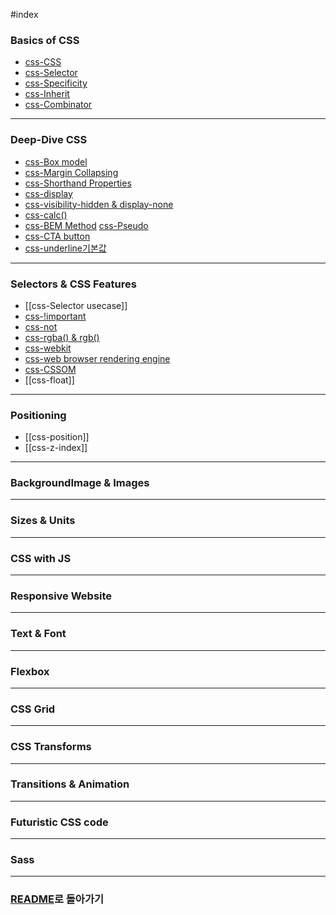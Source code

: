 #index 
### Basics of CSS
- [css-CSS](../Development/CSS/css-CSS.md)
- [css-Selector](../Development/CSS/css-Selector.md)
- [css-Specificity](../Development/CSS/css-Specificity.md)
- [css-Inherit](../Development/CSS/css-Inherit.md)
- [css-Combinator](../Development/CSS/css-Combinator.md)
---
### Deep-Dive CSS
- [css-Box model](../Development/CSS/css-Box%20model.md)
- [css-Margin Collapsing](../Development/CSS/css-Margin%20Collapsing.md)
- [css-Shorthand Properties](../Development/CSS/css-Shorthand%20Properties.md)
- [css-display](../Development/CSS/css-display.md)
- [css-visibility-hidden & display-none](../Development/CSS/css-visibility-hidden%20&%20display-none.md)
- [css-calc()](../Development/CSS/css-calc().md)
- [css-BEM Method](../Development/CSS/css-BEM%20Method.md)
  [css-Pseudo](../Development/CSS/css-Pseudo.md)
- [css-CTA button](../Development/CSS/css-CTA%20button.md)
- [css-underline기본값](../Development/CSS/css-underline기본값.md)
---
### Selectors & CSS Features
- [[css-Selector usecase]]
- [css-!important](../Development/CSS/css-!important.md)
- [css-not](../Development/CSS/css-not.md)
- [css-rgba() & rgb()](../Development/CSS/css-rgba()%20&%20rgb().md)
- [css-webkit](../Development/CSS/css-webkit.md)
- [css-web browser rendering engine](../../css-web%20browser%20rendering%20engine.md)
- [css-CSSOM](../../css-CSSOM.md)
- [[css-float]]
---
### Positioning
- [[css-position]]
- [[css-z-index]]
---
### BackgroundImage & Images
---
### Sizes & Units
---
### CSS with JS
---
### Responsive Website
---
### Text & Font
---
### Flexbox
---
### CSS Grid
---
### CSS Transforms
---
### Transitions & Animation
---
### Futuristic CSS code
---
### Sass
---
### [README](../../README.md)로 돌아가기